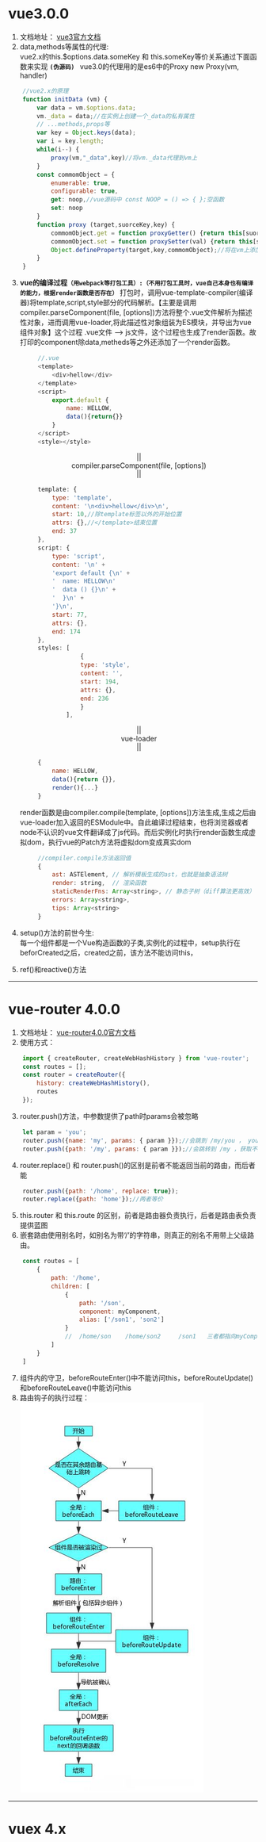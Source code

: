 # vue3.0.0 #
1. 文档地址： [vue3官方文档](https://v3.cn.vuejs.org/guide/introduction.html)
2. data,methods等属性的代理:  
   vue2.x的this.$options.data.someKey 和 this.someKey等价关系通过下面函数来实现 **`(伪源码) `** 
   vue3.0的代理用的是es6中的Proxy   new Proxy(vm, handler)
```js
    //vue2.x的原理
    function initData (vm) {
        var data = vm.$options.data;
        vm._data = data;//在实例上创建一个_data的私有属性
        // ...methods,props等
        var key = Object.keys(data);
        var i = key.length;
        while(i--) {
            proxy(vm,"_data",key)//将vm._data代理到vm上
        }
        const commomObject = {
            enumerable: true,
            configurable: true,
            get: noop,//vue源码中 const NOOP = () => { };空函数
            set: noop
        }
        function proxy (target,suorceKey,key) {
            commomObject.get = function proxyGetter() {return this[suorceKey][key];}
            commomObject.set = function proxySetter(val) {return this[suorceKey][key] = val};
            Object.defineProperty(target,key,commomObject);//将在vm上添加key属性，值为commomObject的值，并添加get，set方法
        }
    }
```
3. **vue的编译过程`（用webpack等打包工具）:（不用打包工具时，vue自己本身也有编译的能力，根据render函数是否存在）`** 
   打包时，调用vue-template-compiler(编译器)将template,script,style部分的代码解析。【主要是调用compiler.parseComponent(file, [options])方法将整个.vue文件解析为描述性对象，进而调用vue-loader,将此描述性对象组装为ES模块，并导出为vue组件对象】这个过程  .vue文件 --> js文件，这个过程也生成了render函数。故打印的component除data,metheds等之外还添加了一个render函数。
   ```js
        //.vue
        <template>
            <div>hellow</div>
        </template>
        <script>
            export.default {
                name: HELLOW,
                data(){return{}}
            }
        </script>
        <style></style>
   ```
   <center>||</center>
   <center>compiler.parseComponent(file, [options])</center>
   <center>||</center>

   ```js
        template: {
            type: 'template',
            content: '\n<div>hellow</div>\n',
            start: 10,//除template标签以外的开始位置
            attrs: {},//</template>结束位置
            end: 37
        },
        script: {
            type: 'script',
            content: '\n' +
            'export default {\n' +
            '  name: HELLOW\n'
            '  data () {}\n' +
            '  }\n' +
            '}\n',
            start: 77,
            attrs: {},
            end: 174
        },
        styles: [
                    {
                    type: 'style',
                    content: '',
                    start: 194,
                    attrs: {},
                    end: 236
                    }
                ],
   ```

   <center>||</center>
   <center>vue-loader</center>
   <center>||</center>

    
   ```js
        {
            name: HELLOW,
            data(){return {}},
            render(){...}
        }
   ```
   render函数是由compiler.compile(template, [options])方法生成,生成之后由vue-loader加入返回的ESModule中。自此编译过程结束，也将浏览器或者node不认识的vue文件翻译成了js代码。而后实例化时执行render函数生成虚拟dom，执行vue的Patch方法将虚拟dom变成真实dom
   ```js
        //compiler.compile方法返回值
        {
            ast: ASTElement, // 解析模板生成的ast，也就是抽象语法树
            render: string,	 // 渲染函数
            staticRenderFns: Array<string>, // 静态子树（diff算法更高效）
            errors: Array<string>,
            tips: Array<string>
        }
   ```

4. setup()方法的前世今生:  
   每一个组件都是一个Vue构造函数的子类,实例化的过程中，setup执行在beforCreated之后，created之前，该方法不能访问this，
5. ref()和reactive()方法
---


# vue-router 4.0.0 #
1. 文档地址： [vue-router4.0.0官方文档](https://next.router.vuejs.org/zh/guide/)
2. 使用方式： 
```js
    import { createRouter, createWebHashHistory } from 'vue-router';
    const routes = [];
    const router = createRouter({
        history: createWebHashHistory(),
        routes
    });
```
3. router.push()方法，中参数提供了path时params会被忽略
```js
    let param = 'you';
    router.push({name: 'my', params: { param }});//会跳到 /my/you ， you为参数
    router.push({path: '/my', params: { param }});//会跳转到 /my ，获取不到参数
```
4. router.replace() 和 router.push()的区别是前者不能返回当前的路由，而后者能
```js
    router.push({path: '/home', replace: true});
    router.replace({path: 'home'});//两者等价
```
5. this.router 和 this.route 的区别，前者是路由器负责执行，后者是路由表负责提供蓝图
6. 嵌套路由使用别名时，如别名为带‘/’的字符串，则真正的别名不用带上父级路由。
```js
    const routes = [
        {
            path: '/home',
            children: [
                {
                    path: '/son',
                    component: myComponent,
                    alias: ['/son1', 'son2']
                }
                //  /home/son    /home/son2     /son1   三者都指向myComponent组件
            ]
        }
    ]
```
7. 组件内的守卫，beforeRouteEnter()中不能访问this，beforeRouteUpdate()和beforeRouteLeave()中能访问this
8. 路由钩子的执行过程：   
   <img src="./路由过程.png">
---


# vuex 4.x #